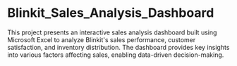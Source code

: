 # Blinkit_Sales_Analysis_Dashboard
This project presents an interactive sales analysis dashboard built using Microsoft Excel to analyze Blinkit's sales performance, customer satisfaction, and inventory distribution. The dashboard provides key insights into various factors affecting sales, enabling data-driven decision-making.
